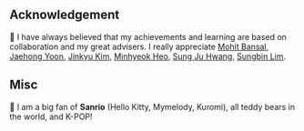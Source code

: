 ## Acknowledgement

💐 I have always believed that my achievements and learning are based on collaboration and my great advisers. I really appreciate [Mohit Bansal](https://www.cs.unc.edu/~mbansal/), [Jaehong Yoon](https://jaehong31.github.io/), [Jinkyu Kim](https://visionai.korea.ac.kr/), [Minhyeok Heo](https://www.linkedin.com/in/minhyeok-heo-b66a96179/), [Sung Ju Hwang](http://www.sungjuhwang.com/), [Sungbin Lim](https://www.sungbin-lim.net/). 

## Misc

🧸 I am a big fan of **Sanrio** (Hello Kitty, Mymelody, Kuromi), all teddy bears in the world, and K-POP! 
